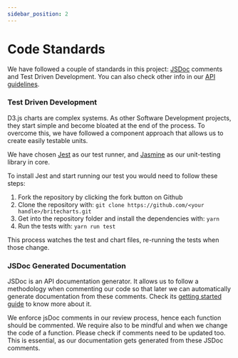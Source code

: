 ```yaml
---
sidebar_position: 2
---
```


# Code Standards

We have followed a couple of standards in this project: [JSDoc](http://usejsdoc.org) comments and Test Driven Development. You can also check other info in our [API guidelines][styleguide].

### Test Driven Development

D3.js charts are complex systems. As other Software Development projects, they start simple and become bloated at the end of the process. To overcome this, we have followed a component approach that allows us to create easily testable units.

We have chosen [Jest](https://jestjs.io/) as our test runner, and [Jasmine](http://jasmine.github.io/) as our unit-testing library in core.

To install Jest and start running our test you would need to follow these steps:

1. Fork the repository by clicking the fork button on Github
2. Clone the repository with:
   `git clone https://github.com/<your handle>/britecharts.git`
3. Get into the repository folder and install the dependencies with:
   `yarn`
4. Run the tests with:
   `yarn run test`

This process watches the test and chart files, re-running the tests when those change.

### JSDoc Generated Documentation

JSDoc is an API documentation generator. It allows us to follow a methodology when commenting our code so that later we can automatically generate documentation from these comments. Check its [getting started guide](http://usejsdoc.org/about-getting-started.html) to know more about it.

We enforce jsDoc comments in our review process, hence each function should be commented. We require also to be mindful and when we change the code of a function. Please check if comments need to be updated too. This is essential, as our documentation gets generated from these JSDoc comments.

[styleguide]: ./api-guidelines.md
